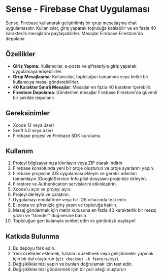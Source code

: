 # Sense - Firebase Chat Uygulaması

Sense, Firebase kullanarak geliştirilmiş bir grup mesajlaşma chat uygulamasıdır. Kullanıcılar, giriş yaparak topluluğa katılabilir ve en fazla 40 karakterlik mesajlarını paylaşabilirler. Mesajlar Firebase Firestore'da depolanır.

## Özellikler

- **Giriş Yapma**: Kullanıcılar, e-posta ve şifreleriyle giriş yaparak uygulamaya erişebilirler.
- **Grup Mesajlaşma**: Kullanıcılar, topluluğun tamamına veya belirli bir kullanıcıya mesaj gönderebilirler.
- **40 Karakter Sınırlı Mesajlar**: Mesajlar en fazla 40 karakter içerebilir.
- **Firestore Depolama**: Gönderilen mesajlar Firebase Firestore'da güvenli bir şekilde depolanır.

## Gereksinimler

- Xcode 12 veya üzeri
- Swift 5.0 veya üzeri
- Firebase projesi ve Firebase SDK kurulumu

## Kullanım

1. Projeyi bilgisayarınıza klonlayın veya ZIP olarak indirin.
2. Firebase konsolunda yeni bir proje oluşturun ve proje ayarlarını yapın.
3. Firebase projesine iOS uygulaması ekleyin ve gerekli adımları tamamlayın (GoogleService-Info.plist dosyasını projenize ekleyin).
4. Firestore ve Authentication servislerini etkinleştirin.
5. Xcode'u açın ve projeyi açın.
6. Projeyi derleyin ve çalıştırın.
7. Uygulamayı emülatörde veya bir iOS cihazında test edin.
8. E-posta ve şifrenizle giriş yapın ve topluluğa katılın.
9. Mesaj göndermek için metin kutusuna en fazla 40 karakterlik bir mesaj yazın ve "Gönder" düğmesine basın.
10. Topluluğun geri kalanıyla sohbet edin ve gününüzü paylaşın!

## Katkıda Bulunma

1. Bu depoyu fork edin.
2. Yeni özellikler eklemek, hataları düzeltmek veya geliştirmeler yapmak için bir dal oluşturun (`git checkout -b feature/xyz`).
3. Değişikliklerinizi yapın ve bunları doğrulamak için test edin.
4. Değişikliklerinizi göndermek için bir pull isteği oluşturun

